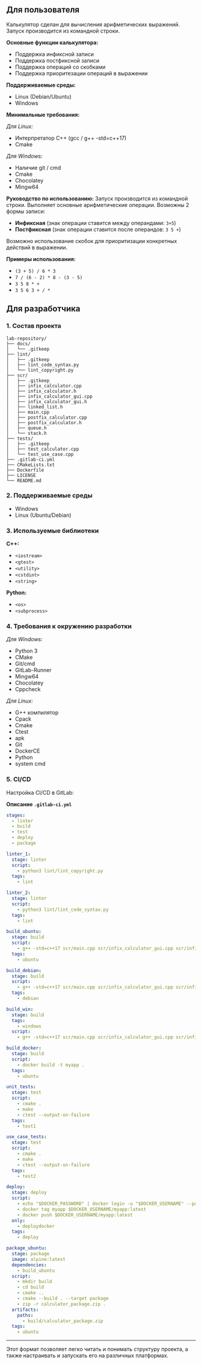 ## Для пользователя
Калькулятор сделан для вычисления арифметических выражений. Запуск производится из командной строки.

**Основные функции калькулятора:**
- Поддержка инфиксной записи
- Поддержка постфиксной записи
- Поддержка операций со скобками
- Поддержка приоритезации операций в выражении

**Поддерживаемые среды:**
- Linux (Debian/Ubuntu)
- Windows

**Минимальные требования:**

*Для Linux:*
- Интерпретатор C++ (gcc / g++ -std=c++17)
- Cmake

*Для Windows:*
- Наличие git / cmd
- Cmake
- Chocolatey
- Mingw64

**Руководство по использованию:**
Запуск производится из командной строки. Выполняет основные арифметические операции. Возможны 2 формы записи:
- **Инфиксная** (знак операции ставится между операндами: `3+5`)
- **Постфиксная** (знак операции ставится после операндов: `3 5 +`)

Возможно использование скобок для приоритизации конкретных действий в выражении.

**Примеры использования:**
- `(3 + 5) / 6 * 3`
- `7 / (6 - 2) * 8 - (3 - 5)`
- `3 5 8 * +`
- `3 5 6 3 + / *`

## Для разработчика

### 1. Состав проекта
```
lab-repository/
├── docs/
│   └── .gitkeep
├── lint/
│   ├── .gitkeep
│   ├── lint_code_syntax.py
│   └── lint_copyright.py
├── scr/
│   ├── .gitkeep
│   ├── infix_calculator.cpp
│   ├── infix_calculator.h
│   ├── infix_calculator_gui.cpp
│   ├── infix_calculator_gui.h
│   ├── linked_list.h
│   ├── main.cpp
│   ├── postfix_calculator.cpp
│   ├── postfix_calculator.h
│   ├── queue.h
│   └── stack.h
├── tests/
│   ├── .gitkeep
│   ├── test_calculator.cpp
│   └── test_use_case.cpp
├── .gitlab-ci.yml
├── CMakeLists.txt
├── Dockerfile
├── LICENSE
└── README.md
```

### 2. Поддерживаемые среды
- Windows
- Linux (Ubuntu/Debian)

### 3. Используемые библиотеки
**C++:**
- `<iostream>`
- `<gtest>`
- `<utility>`
- `<cstdint>`
- `<string>`

**Python:**
- `<os>`
- `<subprocess>`

### 4. Требования к окружению разработки

*Для Windows:*
- Python 3
- CMake
- Git/cmd
- GitLab-Runner
- Mingw64
- Chocolatey
- Cppcheck

*Для Linux:*
- G++ компилятор
- Cpack
- Cmake
- Ctest
- apk
- Git
- DockerCE
- Python
- system cmd

### 5. CI/CD
Настройка CI/CD в GitLab:

**Описание `.gitlab-ci.yml`**

```yaml
stages:
  - linter
  - build
  - test
  - deploy
  - package

linter_1:
  stage: linter
  script: 
    - python3 lint/lint_copyright.py
  tags:
    - lint

linter_2:
  stage: linter
  script: 
    - python3 lint/lint_code_syntax.py
  tags:
    - lint

build_ubuntu:
  stage: build
  script:
    - g++ -std=c++17 scr/main.cpp scr/infix_calculator_gui.cpp scr/infix_calculator_gui.h scr/infix_calculator.cpp scr/infix_calculator.h scr/postfix_calculator.cpp scr/postfix_calculator.h scr/queue.h scr/stack.h scr/linked_list.h 
  tags:
    - ubuntu

build_debian:
  stage: build
  script:
    - g++ -std=c++17 scr/main.cpp scr/infix_calculator_gui.cpp scr/infix_calculator_gui.h scr/infix_calculator.cpp scr/infix_calculator.h scr/postfix_calculator.cpp scr/postfix_calculator.h scr/queue.h scr/stack.h scr/linked_list.h 
  tags:
    - debian

build_win:
  stage: build
  tags:
    - windows
  script:
    - g++ -std=c++17 scr/main.cpp scr/infix_calculator_gui.cpp scr/infix_calculator_gui.h scr/infix_calculator.cpp scr/infix_calculator.h scr/postfix_calculator.cpp scr/postfix_calculator.h scr/queue.h scr/stack.h scr/linked_list.h 

build_docker:
  stage: build
  script:
    - docker build -t myapp .
  tags:
    - ubuntu

unit_tests:
  stage: test
  script:
    - cmake .  
    - make
    - ctest --output-on-failure  
  tags:
    - test1

use_case_tests:
  stage: test
  script:
    - cmake . 
    - make  
    - ctest --output-on-failure  
  tags:
    - test2

deploy:
  stage: deploy
  script:
    - echo "$DOCKER_PASSWORD" | docker login -u "$DOCKER_USERNAME" --password-stdin
    - docker tag myapp $DOCKER_USERNAME/myapp:latest
    - docker push $DOCKER_USERNAME/myapp:latest
  only:
    - deploydocker
  tags:
    - deploy

package_ubuntu:
  stage: package
  image: alpine:latest
  dependencies:
    - build_ubuntu
  script:
    - mkdir build
    - cd build
    - cmake .. 
    - cmake --build . --target package
    - zip -r calculator_package.zip .
  artifacts:
    paths:
      - build/calculator_package.zip
  tags:
    - ubuntu
```

---

Этот формат позволяет легко читать и понимать структуру проекта, а также настраивать и запускать его на различных платформах.
